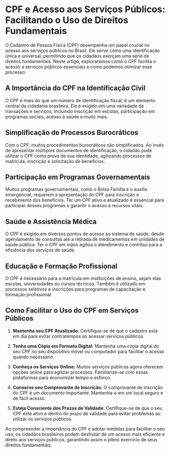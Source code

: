 # CPF e Acesso aos Serviços Públicos: Facilitando o Uso de Direitos Fundamentais

O Cadastro de Pessoa Física (CPF) desempenha um papel crucial no acesso aos serviços públicos no Brasil. Ele serve como uma identificação única e universal, permitindo que os cidadãos exerçam uma série de direitos fundamentais. Neste artigo, exploraremos como o CPF facilita o acesso a serviços públicos essenciais e como podemos otimizar esse processo.

## A Importância do CPF na Identificação Civil

O CPF é mais do que um número de identificação fiscal; é um elemento central da cidadania brasileira. Ele é exigido em uma variedade de transações e serviços, incluindo inscrição em escolas, participação em programas sociais, acesso à saúde e muito mais.

## Simplificação de Processos Burocráticos

Com o CPF, muitos procedimentos burocráticos são simplificados. Ao invés de apresentar múltiplos documentos de identificação, o cidadão pode utilizar o CPF como prova de sua identidade, agilizando processos de matrícula, inscrição e solicitação de benefícios.

## Participação em Programas Governamentais

Muitos programas governamentais, como o Bolsa Família e o auxílio emergencial, requerem a apresentação do CPF para inscrição e recebimento dos benefícios. Ter um CPF ativo e atualizado é essencial para participar desses programas e garantir o acesso a recursos vitais.

## Saúde e Assistência Médica

O CPF é exigido em diversos pontos de acesso ao sistema de saúde, desde agendamento de consultas até a retirada de medicamentos em unidades de saúde pública. Ter o CPF em mãos agiliza o atendimento e contribui para a eficiência dos serviços de saúde.

## Educação e Formação Profissional

O CPF é necessário para a matrícula em instituições de ensino, sejam elas escolas, universidades ou cursos técnicos. Também é utilizado em processos seletivos e inscrições para programas de capacitação e formação profissional.

## Como Facilitar o Uso do CPF em Serviços Públicos

1. **Mantenha seu CPF Atualizado:** Certifique-se de que o cadastro está em dia para evitar contratempos ao acessar serviços públicos.

2. **Tenha uma Cópia em Formato Digital:** Mantenha uma cópia digital do seu CPF no seu dispositivo móvel ou computador para facilitar o acesso quando necessário.

3. **Conheça os Serviços Online:** Muitos serviços públicos agora oferecem opções online para agilizar processos. Familiarize-se com essas plataformas para economizar tempo e esforço.

4. **Conserve seu Comprovante de Inscrição:** O comprovante de inscrição do CPF é um documento importante. Mantenha-o em um local seguro e de fácil acesso.

5. **Esteja Consciente dos Prazos de Validade:** Certifique-se de que o seu CPF está ativo e dentro do prazo de validade para evitar problemas ao utilizar os serviços públicos.

Ao compreender a importância do CPF e adotar medidas para facilitar o seu uso, os cidadãos brasileiros podem desfrutar de um acesso mais eficiente e direto aos serviços públicos, garantindo assim o pleno exercício de seus direitos fundamentais.